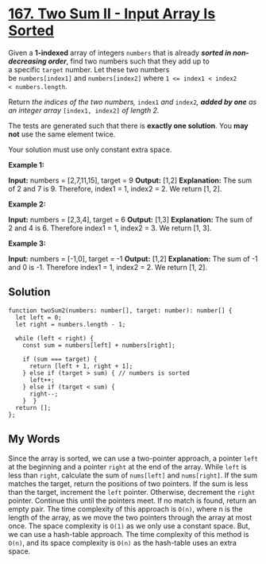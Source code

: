 # [167. Two Sum II - Input Array Is Sorted](https://leetcode.com/problems/two-sum-ii-input-array-is-sorted/)

Given a **1-indexed** array of integers `numbers` that is already **_sorted in non-decreasing order_**, find two numbers such that they add up to a specific `target` number. Let these two numbers be `numbers[index1]` and `numbers[index2]` where `1 <= index1 < index2 < numbers.length`.

Return _the indices of the two numbers,_ `index1` _and_ `index2`_, **added by one** as an integer array_ `[index1, index2]` _of length 2._

The tests are generated such that there is **exactly one solution**. You **may not** use the same element twice.

Your solution must use only constant extra space.

**Example 1:**

**Input:** numbers = [2,7,11,15], target = 9
**Output:** [1,2]
**Explanation:** The sum of 2 and 7 is 9. Therefore, index1 = 1, index2 = 2. We return [1, 2].

**Example 2:**

**Input:** numbers = [2,3,4], target = 6
**Output:** [1,3]
**Explanation:** The sum of 2 and 4 is 6. Therefore index1 = 1, index2 = 3. We return [1, 3].

**Example 3:**

**Input:** numbers = [-1,0], target = -1
**Output:** [1,2]
**Explanation:** The sum of -1 and 0 is -1. Therefore index1 = 1, index2 = 2. We return [1, 2].

## Solution
```
function twoSum2(numbers: number[], target: number): number[] {  
  let left = 0;  
  let right = numbers.length - 1;  
  
  while (left < right) {  
    const sum = numbers[left] + numbers[right];  
  
    if (sum === target) {  
      return [left + 1, right + 1];  
    } else if (target > sum) { // numbers is sorted  
      left++;  
    } else if (target < sum) {  
      right--;  
    }  }  
  return [];  
};
```

## My Words
Since the array is sorted, we can use a two-pointer approach, a pointer `left` at the beginning and a pointer `right` at the end of the array. While `left` is less than `right`, calculate the sum of `nums[left]` and `nums[right]`. If the sum matches the target, return the positions of two pointers. If the sum is less than the target, increment the `left` pointer. Otherwise, decrement the `right` pointer. Continue this until the pointers meet. If no match is found, return an empty pair.  The time complexity of this approach is `O(n)`, where n is the length of the array, as we move the two pointers through the array at most once. The space complexity is `O(1)` as we only use a constant space. But, we can use a hash-table approach. The time complexity of this method is `O(n)`, and its space complexity is `O(n)` as the hash-table uses an extra space.
